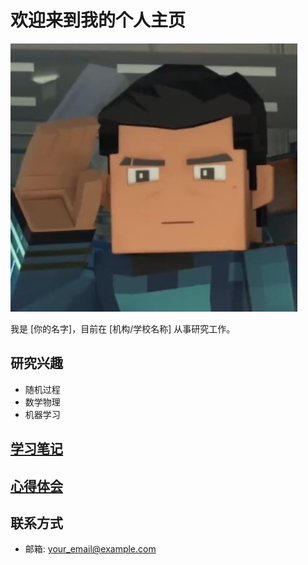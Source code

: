 # 欢迎来到我的个人主页

![我的头像](1.jpg)

我是 [你的名字]，目前在 [机构/学校名称] 从事研究工作。

## 研究兴趣
- 随机过程
- 数学物理
- 机器学习

## [学习笔记](study_notes.md)  


## [心得体会](reflections.md) 

## 联系方式
- 邮箱: your_email@example.com

